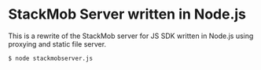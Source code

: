 # StackMob Server written in Node.js

This is a rewrite of the StackMob server for JS SDK written in Node.js using proxying and static file server.


	$ node stackmobserver.js
	
